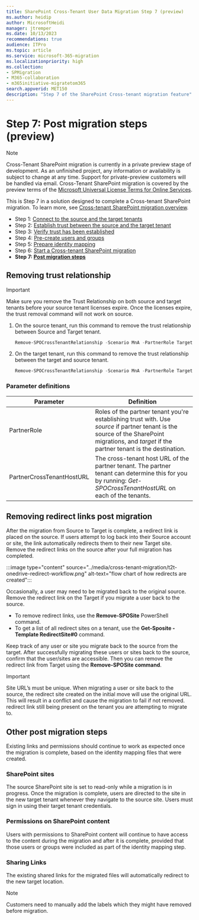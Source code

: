 ```yaml
---
title: SharePoint Cross-Tenant User Data Migration Step 7 (preview)
ms.author: heidip
author: MicrosoftHeidi
manager: jtremper
ms.date: 10/13/2023
recommendations: true
audience: ITPro
ms.topic: article
ms.service: microsoft-365-migration
ms.localizationpriority: high
ms.collection: 
- SPMigration
- M365-collaboration
- m365initiative-migratetom365
search.appverid: MET150
description: "Step 7 of the SharePoint Cross-tenant migration feature"
---
```

# Step 7:  Post migration steps (preview)

>[!Note]
>Cross-Tenant SharePoint migration is currently in a private preview stage of development. As an unfinished project, any information or availability is subject to change at any time. Support for private-preview customers will be handled via email. Cross-Tenant SharePoint migration is covered by the preview terms of the [Microsoft Universal License Terms for Online Services](https://www.microsoft.com/licensing/terms/product/ForOnlineServices/all).

This is Step 7 in a solution designed to complete a Cross-tenant SharePoint migration. To learn more, see [Cross-tenant SharePoint migration overview](cross-tenant-SharePoint-migration.md).

- Step 1: [Connect to the source and the target tenants](cross-tenant-SharePoint-migration-step1.md)
- Step 2: [Establish trust between the source and the target tenant](cross-tenant-SharePoint-migration-step2.md)
- Step 3: [Verify trust has been established](cross-tenant-SharePoint-migration-step3.md)
- Step 4: [Pre-create users and groups](cross-tenant-SharePoint-migration-step4.md)  
- Step 5: [Prepare identity mapping](cross-tenant-SharePoint-migration-step5.md)
- Step 6: [Start a Cross-tenant SharePoint migration](cross-tenant-SharePoint-migration-step6.md)
- **Step 7: [Post migration steps](cross-tenant-SharePoint-migration-step7.md)**

## Removing trust relationship

> [!IMPORTANT]
> Make sure you remove the Trust Relationship on both source and target tenants before your source tenant licenses expire. Once the licenses expire, the trust removal command will not work on source.

1. On the source tenant, run this command to remove the trust relationship between Source and Target tenant.

   ```powershell
   Remove-SPOCrossTenantRelationship -Scenario MnA -PartnerRole Target -PartnerCrossTenantHostUrl <TARGETCrossTenantHostUrl>
   ```

2. On the target tenant, run this command to remove the trust relationship between the target and source tenant.

   ```powershell
   Remove-SPOCrossTenantRelationship -Scenario MnA -PartnerRole Target -PartnerCrossTenantHostUrl <TARGETCrossTenantHostUrl>
   ```

### Parameter definitions

|Parameter|Definition|
|---|---|
|PartnerRole|Roles of the partner tenant you're establishing trust with. Use *source* if partner tenant is the source of the SharePoint migrations, and *target* if the partner tenant is the destination.|
|PartnerCrossTenantHostURL|The cross-tenant host URL of the partner tenant. The partner tenant can determine this for you by running: *Get-SPOCrossTenantHostURL* on each of the tenants.|

## Removing redirect links post migration

 After the migration from Source to Target is complete, a redirect link is placed on the source. If users attempt to log back into their Source account or site, the link automatically redirects them to their new Target site. Remove the redirect links on the source after your full migration has completed.

:::image type="content" source="../media/cross-tenant-migration/t2t-onedrive-redirect-workflow.png" alt-text="flow chart of how redirects are created":::

Occasionally, a user may need to be migrated back to the original source. Remove the redirect link on the Target if you migrate a user back to the source.

- To remove redirect links, use the **Remove-SPOSite** PowerShell command.
- To get a list of all redirect sites on a tenant,  use the **Get-Sposite -Template RedirectSite#0** command.

Keep track of any user or site you migrate back to the source from the target. After successfully migrating these users or sites back to the source, confirm that the user/sites are accessible.   Then you can remove the redirect link from Target using the **Remove-SPOSite command**.

>[!Important]
>Site URL’s must be unique. When migrating a user or site back to the source, the redirect site created on the initial move will use the original URL. This will result in a conflict and cause the migration to fail if not removed. redirect link still being present on the tenant you are attempting to migrate to.

## Other post migration steps

Existing links and permissions should continue to work as expected once the migration is complete, based on the identity mapping files that were created.

### SharePoint sites

The source SharePoint site is set to read-only while a migration is in progress.  Once the migration is complete, users are directed to the site in the new target tenant whenever they navigate to the source site.  Users must sign in using their target tenant credentials.

### Permissions on SharePoint content

Users with permissions to SharePoint content will continue to have access to the content during the migration and after it is complete, provided that those users or groups were included as part of the identity mapping step.

### Sharing Links

The existing shared links for the migrated files will automatically redirect to the new target location.

> [!NOTE]
> Customers need to manually add the labels which they might have removed before migration.
